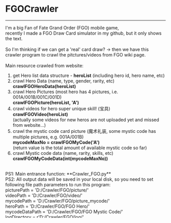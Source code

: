 # FGOCrawler
---
I'm a big Fan of Fate Grand Order (FGO) mobile game, <br>
recently I made a FGO Draw Card simulator in my github, but it only shows the text.<br>
<br>
So I'm thinking if we can get a 'real' card draw? -> then we have this crawler program to crawl the pitctures/videos from FGO wiki page. <br>
<br>
Main resource crawled from website: <br>
1. get Hero list data structure - **heroList** (including hero id, hero name, etc) <br>
2. crawl Hero Data (name, type, gender, rarity, etc) <br>
**crawlFGOHeroData(heroList)** <br>
3. crawl Hero Pictures (most hero has 4 pictures, i.e. 001A/001B/001C/001D) <br>
**crawlFGOPicture(heroList, 'A')** <br>
4. crawl videos for hero super unique skill! (宝具) <br>
**crawlFGOVideo(heroList)** <br>
(actually some videos for new heros are not uploaded yet and missed from website...) <br>
5. crawl the mystic code card picture (魔术礼装, some mystic code has multiple pictures, e.g. 001A/001B) <br>
**mycodeMaxNo = crawlFGOMyCode('A')** <br>
(return value is the total amount of available mystic code so far) <br>
6. crawl Mystic code data (name, rarity, skills, etc) <br>
**crawlFGOMyCodeData(int(mycodeMaxNo))** <br>
<br>
PS1: Main entrance function: **Crawler_FGO.py** <br>
PS2: All output data will be saved in your local disk, so you need to set following file path parameters to run this program: <br>
  picturePath = 'D:/Crawler/FGO/picture/' <br>
  videoPath = 'D:/Crawler/FGO/video/' <br>
  mycodePath = 'D:/Crawler/FGO/picture_mycode/' <br>
  heroPath = 'D:/Crawler/FGO/FGO Hero/' <br>
  mycodeDataPath = 'D:/Crawler/FGO/FGO Mystic Code/' <br>
  logDirectory = r'D:/Crawler/FGO/log/' <br>
PS3: Main page of FGO wiki: (with Chinese language)<br>
http://fgowiki.com/guide/petdetail <br>

